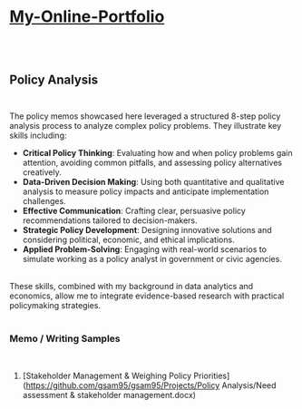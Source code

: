 # [My-Online-Portfolio](/gsam95/gsam95)  


</br></br>

## Policy Analysis  </br></br>

The policy memos showcased here leveraged a structured 8-step policy analysis process to analyze complex policy problems. They illustrate key skills including:
</br>
- **Critical Policy Thinking**: Evaluating how and when policy problems gain attention, avoiding common pitfalls, and assessing policy alternatives creatively.
- **Data-Driven Decision Making**: Using both quantitative and qualitative analysis to measure policy impacts and anticipate implementation challenges.
- **Effective Communication**: Crafting clear, persuasive policy recommendations tailored to decision-makers.
- **Strategic Policy Development**: Designing innovative solutions and considering political, economic, and ethical implications.
- **Applied Problem-Solving**: Engaging with real-world scenarios to simulate working as a policy analyst in government or civic agencies.
</br>
These skills, combined with my background in data analytics and economics, allow me to integrate evidence-based research with practical policymaking strategies.
</br>
</br>

### Memo / Writing Samples 
</br>

1. [Stakeholder Management & Weighing Policy Priorities](https://github.com/gsam95/gsam95/Projects/Policy Analysis/Need assessment & stakeholder management.docx)
</br>
